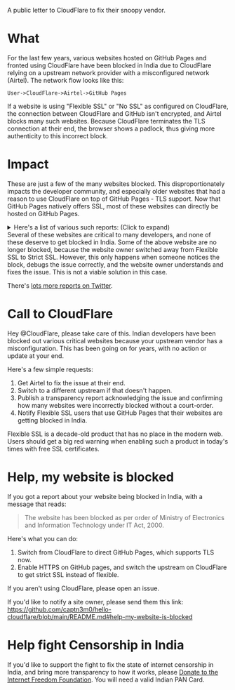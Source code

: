 A public letter to CloudFlare to fix their snoopy vendor.

# What

For the last few years, various websites hosted on GitHub Pages and fronted using CloudFlare have been blocked in India due to CloudFlare relying on a upstream network provider with a misconfigured network (Airtel). The network flow looks like this:

`User->CloudFlare->Airtel->GitHub Pages`

If a website is using "Flexible SSL" or "No SSL" as configured on CloudFlare, the connection between CloudFlare and GitHub isn't encrypted, and Airtel blocks many such websites. Because CloudFlare terminates the TLS connection at their end, the browser shows a padlock, thus giving more authenticity to this incorrect block.

# Impact

These are just a few of the many websites blocked. This disproportionately impacts the developer community, and especially older websites that had a reason to use CloudFlare on top of GitHub Pages - TLS support. Now that GitHub Pages natively offers SSL, most of these websites can directly be hosted on GitHub Pages.

<details><summary>Here's a list of various such reports: (Click to expand)</summary>

Website | Reports
----------------------|----------------------
teachyourselfcs.com  | https://twitter.com/oznova_/status/1467957261221830657   
neovim.io            | https://twitter.com/sanchayan_maity/status/1479131300040564737 https://github.com/neovim/neovim.github.io/issues/254
usebottles.com       | https://news.ycombinator.com/item?id=29358915 https://github.com/bottlesdevs/website/issues/12
thephpleague.com     | https://www.reddit.com/r/india/comments/r3bc78/hey_anyone_facing_issues_with_airtel/ https://github.com/thephpleague/thephpleague.github.io/issues/102
tldr.sh | https://www.reddit.com/r/developersIndia/comments/p3kxi4/why_are_some_nonporn_dev_related_websites_blocked/ https://github.com/tldr-pages/tldr/issues/7626
pennapps.com | https://twitter.com/skxrxn/status/1479520588955742209?s=20
termux.com | https://twitter.com/geekodour/status/1478963440412626946 https://github.com/termux/termux.github.io/issues/56
rsms.me | https://twitter.com/sahilk/status/1479489063874752512 https://twitter.com/sahilk/status/1441104954408587264
shantanugoel.com     | https://twitter.com/prohack/status/1422233887522975744 https://forum.internetfreedom.in/t/website-blocking-report-and-wynk-ads-shantanugoel-com/2318
codewithrockstar.com | https://github.com/RockstarLang/codewithrockstar.com/issues/11 https://news.ycombinator.com/item?id=29481644
web.mightyme.in      | https://stackoverflow.com/questions/70420313/getting-the-website-has-been-blocked-as-per-order-of-ministry-of-electronics-an
buyday.in        | https://stackoverflow.com/a/70426860
Node-OS.com              | https://github.com/NodeOS/nodeos.github.io/issues/28  
konvajs.com          | https://github.com/konvajs/konva/issues/1161
breaks.eu.org        | https://www.reddit.com/r/developersIndia/comments/rg4fqb/airtel_blocked_my_projects_website_please_help/
platesphp.com        | https://github.com/thephpleague/plates/issues/288 https://www.reddit.com/r/india/comments/r3bc78/hey_anyone_facing_issues_with_airtel/
coreui.io            | https://old.reddit.com/r/india/comments/p12qtq/why_did_govt_of_india_blocked_a_html_template/ https://github.com/coreui/coreui-website/issues/19
4fw.pw | https://github.com/captn3m0/hello-cloudflare/issues/2 
mpp.su | https://github.com/captn3m0/hello-cloudflare/issues/2
about.hacktohell.org | https://twitter.com/hacktohell/status/1479484933785538562
one9x.org | https://twitter.com/Ramank775/status/1465979965002846209
kossiitkgp.org | https://twitter.com/OrkoHunter/status/1425089684535975937
orkohunter.net | https://twitter.com/OrkoHunter/status/1425089684535975937
treyhunner.com | https://twitter.com/abdulmuneer/status/1466289536833523714
wowjs.uk | https://twitter.com/rahulrrnair/status/1465629811368357888
akshatmittal.com | https://twitter.com/iakshatmittal/status/1479517378455040002
garudahacks.com | https://twitter.com/skxrxn/status/1479520588955742209?s=20
noflojs.org | https://github.com/noflo/noflo/issues/863
</details>
Several of these websites are critical to many developers, and none of these deserve to get blocked in India. Some of the above website are no longer blocked, because the website owner switched away from Flexible SSL to Strict SSL. However, this only happens when someone notices the block, debugs the issue correctly, and the website owner understands and fixes the issue. This is not a viable solution in this case.

There's [lots more reports on Twitter](https://twitter.com/search?q=blocked%20as%20per%20order%20of%20Ministry%20of%20Electronics%20and%20Information%20Technology).

# Call to CloudFlare

Hey @CloudFlare, please take care of this. Indian developers have been blocked out various critical websites because your upstream vendor has a misconfiguration. This has been going on for years, with no action or update at your end. 

Here's a few simple requests:

1. Get Airtel to fix the issue at their end.
2. Switch to a different upstream if that doesn't happen.
3. Publish a transparency report acknowledging the issue and confirming how many websites were incorrectly blocked without a court-order.
4. Notify Flexible SSL users that use GitHub Pages that their websites are getting blocked in India.

Flexible SSL is a decade-old product that has no place in the modern web. Users should get a big red warning when enabling such a product in today's times with free SSL certificates.

# Help, my website is blocked

If you got a report about your website being blocked in India, with a message that reads:

>The website has been blocked as per order of Ministry of Electronics and Information Technology under IT Act, 2000.

Here's what you can do:

1. Switch from CloudFlare to direct GitHub Pages, which supports TLS now.
2. Enable HTTPS on GitHub pages, and switch the upstream on CloudFlare to get strict SSL instead of flexible.

If you aren't using CloudFlare, please open an issue.

If you'd like to notify a site owner, please send them this link: https://github.com/captn3m0/hello-cloudflare/blob/main/README.md#help-my-website-is-blocked

# Help fight Censorship in India

If you'd like to support the fight to fix the state of internet censorship in India, and bring more transparency to how it works, please [Donate to the Internet Freedom Foundation](https://internetfreedom.in/donate/). You will need a valid Indian PAN Card.
